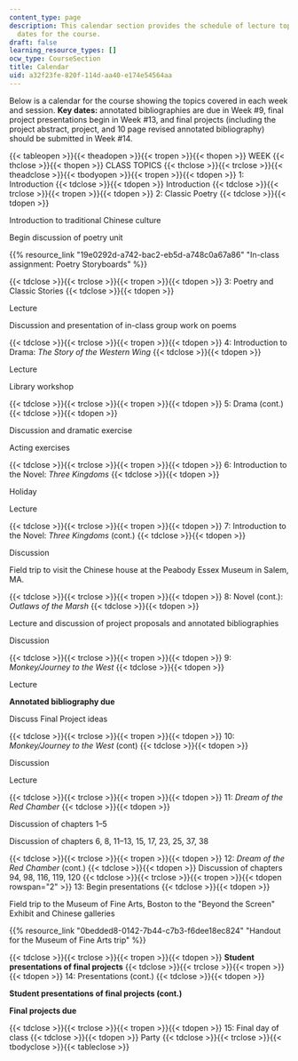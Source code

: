 ```yaml
---
content_type: page
description: This calendar section provides the schedule of lecture topics and key
  dates for the course.
draft: false
learning_resource_types: []
ocw_type: CourseSection
title: Calendar
uid: a32f23fe-820f-114d-aa40-e174e54564aa
---
```

Below is a calendar for the course showing the topics covered in each week and session. **Key dates:** annotated bibliographies are due in Week #9, final project presentations begin in Week #13, and final projects (including the project abstract, project, and 10 page revised annotated bibliography) should be submitted in Week #14.

{{< tableopen >}}{{< theadopen >}}{{< tropen >}}{{< thopen >}}
WEEK
{{< thclose >}}{{< thopen >}}
CLASS TOPICS
{{< thclose >}}{{< trclose >}}{{< theadclose >}}{{< tbodyopen >}}{{< tropen >}}{{< tdopen >}}
1: Introduction
{{< tdclose >}}{{< tdopen >}}
Introduction
{{< tdclose >}}{{< trclose >}}{{< tropen >}}{{< tdopen >}}
2: Classic Poetry
{{< tdclose >}}{{< tdopen >}}

Introduction to traditional Chinese culture

Begin discussion of poetry unit

{{% resource_link "19e0292d-a742-bac2-eb5d-a748c0a67a86" "In-class assignment: Poetry Storyboards" %}}

{{< tdclose >}}{{< trclose >}}{{< tropen >}}{{< tdopen >}}
3: Poetry and Classic Stories
{{< tdclose >}}{{< tdopen >}}

Lecture

Discussion and presentation of in-class group work on poems

{{< tdclose >}}{{< trclose >}}{{< tropen >}}{{< tdopen >}}
4: Introduction to Drama: *The Story of the Western Wing*
{{< tdclose >}}{{< tdopen >}}

Lecture

Library workshop

{{< tdclose >}}{{< trclose >}}{{< tropen >}}{{< tdopen >}}
5: Drama (cont.)
{{< tdclose >}}{{< tdopen >}}

Discussion and dramatic exercise

Acting exercises

{{< tdclose >}}{{< trclose >}}{{< tropen >}}{{< tdopen >}}
6: Introduction to the Novel: *Three Kingdoms*
{{< tdclose >}}{{< tdopen >}}

Holiday

Lecture

{{< tdclose >}}{{< trclose >}}{{< tropen >}}{{< tdopen >}}
7: Introduction to the Novel: *Three Kingdoms* (cont.)
{{< tdclose >}}{{< tdopen >}}

Discussion

Field trip to visit the Chinese house at the Peabody Essex Museum in Salem, MA.

{{< tdclose >}}{{< trclose >}}{{< tropen >}}{{< tdopen >}}
8: Novel (cont.): *Outlaws of the Marsh*
{{< tdclose >}}{{< tdopen >}}

Lecture and discussion of project proposals and annotated bibliographies

Discussion

{{< tdclose >}}{{< trclose >}}{{< tropen >}}{{< tdopen >}}
9: *Monkey/Journey to the West*
{{< tdclose >}}{{< tdopen >}}

Lecture

**Annotated bibliography due**

Discuss Final Project ideas

{{< tdclose >}}{{< trclose >}}{{< tropen >}}{{< tdopen >}}
10: *Monkey/Journey to the West* (cont)
{{< tdclose >}}{{< tdopen >}}

Discussion

Lecture

{{< tdclose >}}{{< trclose >}}{{< tropen >}}{{< tdopen >}}
11: *Dream of the Red Chamber*
{{< tdclose >}}{{< tdopen >}}

Discussion of chapters 1–5

Discussion of chapters 6, 8, 11–13, 15, 17, 23, 25, 37, 38

{{< tdclose >}}{{< trclose >}}{{< tropen >}}{{< tdopen >}}
12: *Dream of the Red Chamber* (cont.)
{{< tdclose >}}{{< tdopen >}}
Discussion of chapters 94, 98, 116, 119, 120
{{< tdclose >}}{{< trclose >}}{{< tropen >}}{{< tdopen rowspan="2" >}}
13: Begin presentations
{{< tdclose >}}{{< tdopen >}}

Field trip to the Museum of Fine Arts, Boston to the "Beyond the Screen" Exhibit and Chinese galleries

{{% resource_link "0bedded8-0142-7b44-c7b3-f6dee18ec824" "Handout for the Museum of Fine Arts trip" %}}

{{< tdclose >}}{{< trclose >}}{{< tropen >}}{{< tdopen >}}
**Student presentations of final projects**
{{< tdclose >}}{{< trclose >}}{{< tropen >}}{{< tdopen >}}
14: Presentations (cont.)
{{< tdclose >}}{{< tdopen >}}

**Student presentations of final projects (cont.)**

**Final projects due**

{{< tdclose >}}{{< trclose >}}{{< tropen >}}{{< tdopen >}}
15: Final day of class
{{< tdclose >}}{{< tdopen >}}
Party
{{< tdclose >}}{{< trclose >}}{{< tbodyclose >}}{{< tableclose >}}